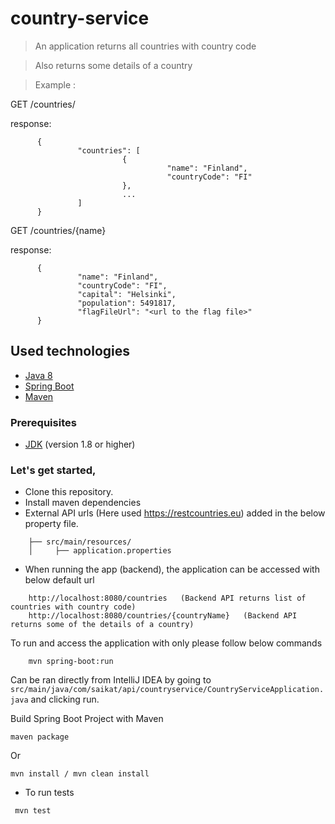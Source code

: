 # country-service 

> An application returns all countries with country code

> Also returns some details of a country

> Example :

GET /countries/

response:

          {
                   "countries": [
                             {
                                       "name": "Finland",
                                       "countryCode": "FI"
                             },
                             ...
                   ]
          }

GET /countries/{name}

response:

          {
                   "name": "Finland",
                   "countryCode": "FI",
                   "capital": "Helsinki",
                   "population": 5491817,
                   "flagFileUrl": "<url to the flag file>"
          }

## Used technologies

* [Java 8](https://www.oracle.com/technetwork/java/javase/overview/java8-2100321.html)
* [Spring Boot](https://docs.spring.io/spring-boot/docs/current/reference/htmlsingle/)
* [Maven](https://maven.apache.org/)

### Prerequisites

* [JDK](http://www.oracle.com/technetwork/java/javase/downloads/index.html) (version 1.8 or higher)

### Let's get started,

* Clone this repository.
* Install maven dependencies
* External API urls (Here used https://restcountries.eu) added in the below property file.
```
    ├── src/main/resources/
    │     ├── application.properties
```
* When running the app (backend), the application can be accessed with below default url

```
    http://localhost:8080/countries   (Backend API returns list of countries with country code)
    http://localhost:8080/countries/{countryName}   (Backend API returns some of the details of a country)
```

To run and access the application with only please follow below commands 

```
    mvn spring-boot:run
```

Can be ran directly from IntelliJ IDEA by going to `src/main/java/com/saikat/api/countryservice/CountryServiceApplication.java` and clicking run.

Build Spring Boot Project with Maven

   ```maven package```

Or
    
    mvn install / mvn clean install

* To run tests

``` mvn test```
